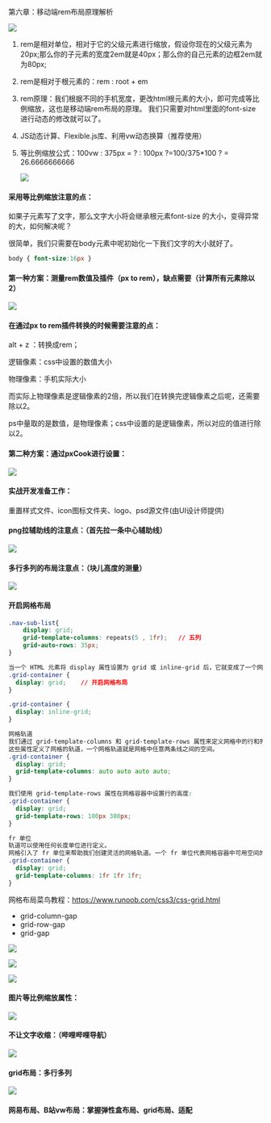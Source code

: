 第六章：移动端rem布局原理解析

![](C:\Users\25971\Desktop\移动端适配\课程.png)

1. rem是相对单位，相对于它的父级元素进行缩放，假设你现在的父级元素为20px;那么你的子元素的宽度2em就是40px；那么你的自己元素的边框2em就为80px;

2. rem是相对于根元素的：rem : root + em

3. rem原理：我们根据不同的手机宽度，更改html根元素的大小，即可完成等比例缩放，这也是移动端rem布局的原理。    我们只需要对html里面的font-size进行动态的修改就可以了。

4. JS动态计算、Flexible.js库、利用vw动态换算（推荐使用）

5. 等比例缩放公式：100vw : 375px =  ? : 100px      ?=100/375*100       ?  =    26.6666666666

   ![](C:\Users\25971\Desktop\移动端适配\px换算rem单位.png)



#### 采用等比例缩放注意的点：

如果子元素写了文字，那么文字大小将会继承根元素font-size 的大小，变得异常的大，如何解决呢？

很简单，我们只需要在body元素中呢初始化一下我们文字的大小就好了。

```css
body { font-size:16px }
```

#### 第一种方案：测量rem数值及插件（px to rem），**缺点**需要（计算所有元素除以2）

![](C:\Users\25971\Desktop\移动端适配\px-to-rem插件配置.png)

#### 在通过px to rem插件转换的时候需要注意的点：

alt + z ：转换成rem；

逻辑像素：css中设置的数值大小

物理像素：手机实际大小

而实际上物理像素是逻辑像素的2倍，所以我们在转换完逻辑像素之后呢，还需要除以2。

ps中量取的是数值，是物理像素；css中设置的是逻辑像素，所以对应的值进行除以2。

#### 第二种方案：通过pxCook进行设置：

![](C:\Users\25971\Desktop\移动端适配\pxCoook的配置.png)

#### 实战开发准备工作：

重置样式文件、icon图标文件夹、logo、psd源文件(由UI设计师提供)

#### png拉辅助线的注意点：（首先拉一条中心辅助线）

![](C:\Users\25971\Desktop\移动端适配\导航一个块儿的代销.png)

#### 多行多列的布局注意点：（块儿高度的测量）

![](C:\Users\25971\Desktop\移动端适配\高度测量.png)

#### 开启网格布局

```css
.nav-sub-list{
    display: grid;
    grid-template-columns: repeats(5 , 1fr);   // 五列
    grid-auto-rows: 35px;
}

当一个 HTML 元素将 display 属性设置为 grid 或 inline-grid 后，它就变成了一个网格容器，这个元素的所有直系子元素将成为网格元素。
.grid-container {
  display: grid;	// 开启网格布局
}

.grid-container {
  display: inline-grid;
}

网格轨道
我们通过 grid-template-columns 和 grid-template-rows 属性来定义网格中的行和列。
这些属性定义了网格的轨道，一个网格轨道就是网格中任意两条线之间的空间。
.grid-container {
  display: grid;
  grid-template-columns: auto auto auto auto;
}

我们使用 grid-template-rows 属性在网格容器中设置行的高度:
.grid-container {
  display: grid;
  grid-template-rows: 100px 300px;
}

fr 单位
轨道可以使用任何长度单位进行定义。
网格引入了 fr 单位来帮助我们创建灵活的网格轨道。一个 fr 单位代表网格容器中可用空间的一等份。
.grid-container {
  display: grid;
  grid-template-columns: 1fr 1fr 1fr;
}
```

网格布局菜鸟教程：https://www.runoob.com/css3/css-grid.html

- grid-column-gap
- grid-row-gap
- grid-gap

![](C:\Users\25971\Desktop\移动端适配\cloumn.png)

![](C:\Users\25971\Desktop\移动端适配\row.png)

![](C:\Users\25971\Desktop\移动端适配\间距.png)

#### 图片等比例缩放属性：

![](C:\Users\25971\Desktop\移动端适配\图片等比例缩放.png)

#### 不让文字收缩：（哔哩哔哩导航）

![](C:\Users\25971\Desktop\移动端适配\不让文字收缩.png)

#### grid布局：多行多列

![](C:\Users\25971\Desktop\移动端适配\grid布局.png)

#### 网易布局、B站vw布局：掌握弹性盒布局、grid布局、适配





